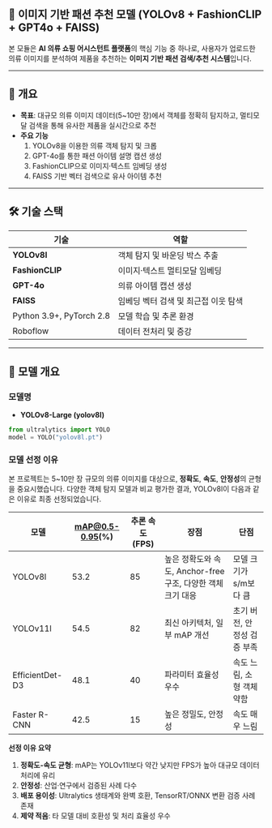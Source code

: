 ## 👗 이미지 기반 패션 추천 모델 (YOLOv8 + FashionCLIP + GPT4o + FAISS)
본 모듈은 **AI 의류 쇼핑 어시스턴트 플랫폼**의 핵심 기능 중 하나로, 사용자가 업로드한 의류 이미지를 분석하여 제품을 추천하는 **이미지 기반 패션 검색/추천 시스템**입니다.

---

## 📌 개요
- **목표**: 대규모 의류 이미지 데이터(5~10만 장)에서 객체를 정확히 탐지하고, 멀티모달 검색을 통해 유사한 제품을 실시간으로 추천
- **주요 기능**
  1. YOLOv8을 이용한 의류 객체 탐지 및 크롭
  2. GPT-4o를 통한 패션 아이템 설명 캡션 생성
  3. FashionCLIP으로 이미지·텍스트 임베딩 생성
  4. FAISS 기반 벡터 검색으로 유사 아이템 추천
 
 ---
## 🛠 기술 스택 
| 기술 | 역할 |
|------|------|
| **YOLOv8l** | 객체 탐지 및 바운딩 박스 추출 |
| **FashionCLIP** | 이미지·텍스트 멀티모달 임베딩 |
| **GPT-4o** | 의류 아이템 캡션 생성 |
| **FAISS** | 임베딩 벡터 검색 및 최근접 이웃 탐색 |
| Python 3.9+, PyTorch 2.8 | 모델 학습 및 추론 환경 |
| Roboflow | 데이터 전처리 및 증강 |
---

## 🧠 모델 개요 
### 모델명 
- **YOLOv8-Large (yolov8l)**
```python
from ultralytics import YOLO
model = YOLO("yolov8l.pt")
```

### 모델 선정 이유
본 프로젝트는 5~10만 장 규모의 의류 이미지를 대상으로, **정확도**, **속도**, **안정성**의 균형을 중요시했습니다. 다양한 객체 탐지 모델과 비교 평가한 결과, YOLOv8l이 다음과 같은 이유로 최종 선정되었습니다.

| 모델 | mAP@0.5-0.95(%) | 추론 속도(FPS) | 장점 | 단점 |
|------|----------------|----------------|------|------|
| YOLOv8l | 53.2 | 85 | 높은 정확도와 속도, Anchor-free 구조, 다양한 객체 크기 대응 | 모델 크기가 s/m보다 큼 |
| YOLOv11l | 54.5 | 82 | 최신 아키텍처, 일부 mAP 개선 | 초기 버전, 안정성 검증 부족 |
| EfficientDet-D3 | 48.1 | 40 | 파라미터 효율성 우수 | 속도 느림, 소형 객체 약함 |
| Faster R-CNN | 42.5 | 15 | 높은 정밀도, 안정성 | 속도 매우 느림 |

**선정 이유 요약**
1. **정확도-속도 균형**: mAP는 YOLOv11l보다 약간 낮지만 FPS가 높아 대규모 데이터 처리에 유리
2. **안정성**: 산업·연구에서 검증된 사례 다수
3. **배포 용이성**: Ultralytics 생태계와 완벽 호환, TensorRT/ONNX 변환 검증 사례 존재
4. **제약 적음**: 타 모델 대비 호환성 및 처리 효율성 우수


  
